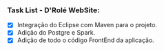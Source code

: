 ### Task List - D'Rolé WebSite:
- [X] Integração do Eclipse com Maven para o projeto.
- [X] Adição do Postgre e Spark.
- [X] Adição de todo o código FrontEnd da aplicação.
